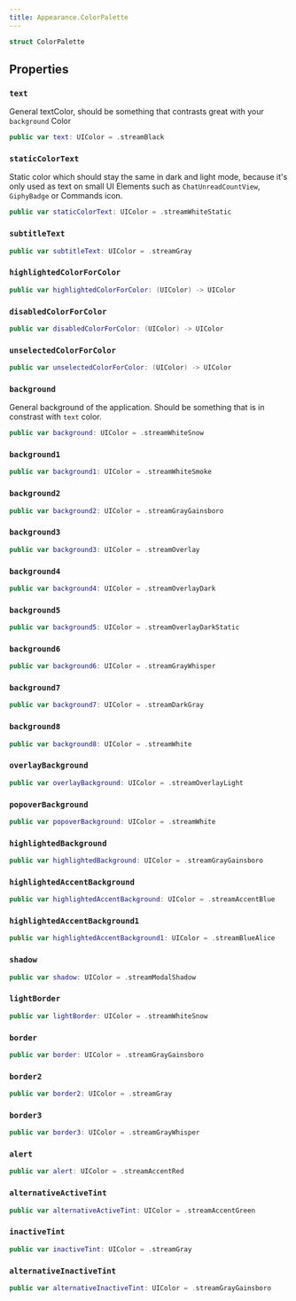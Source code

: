 ```yaml
---
title: Appearance.ColorPalette
---
```


``` swift
struct ColorPalette 
```

## Properties

### `text`

General textColor, should be something that contrasts great with your `background` Color

``` swift
public var text: UIColor = .streamBlack
```

### `staticColorText`

Static color which should stay the same in dark and light mode, because it's only used as text on small UI Elements
such as `ChatUnreadCountView`, `GiphyBadge` or Commands icon.

``` swift
public var staticColorText: UIColor = .streamWhiteStatic
```

### `subtitleText`

``` swift
public var subtitleText: UIColor = .streamGray
```

### `highlightedColorForColor`

``` swift
public var highlightedColorForColor: (UIColor) -> UIColor 
```

### `disabledColorForColor`

``` swift
public var disabledColorForColor: (UIColor) -> UIColor 
```

### `unselectedColorForColor`

``` swift
public var unselectedColorForColor: (UIColor) -> UIColor 
```

### `background`

General background of the application. Should be something that is in constrast with `text` color.

``` swift
public var background: UIColor = .streamWhiteSnow
```

### `background1`

``` swift
public var background1: UIColor = .streamWhiteSmoke
```

### `background2`

``` swift
public var background2: UIColor = .streamGrayGainsboro
```

### `background3`

``` swift
public var background3: UIColor = .streamOverlay
```

### `background4`

``` swift
public var background4: UIColor = .streamOverlayDark
```

### `background5`

``` swift
public var background5: UIColor = .streamOverlayDarkStatic
```

### `background6`

``` swift
public var background6: UIColor = .streamGrayWhisper
```

### `background7`

``` swift
public var background7: UIColor = .streamDarkGray
```

### `background8`

``` swift
public var background8: UIColor = .streamWhite
```

### `overlayBackground`

``` swift
public var overlayBackground: UIColor = .streamOverlayLight
```

### `popoverBackground`

``` swift
public var popoverBackground: UIColor = .streamWhite
```

### `highlightedBackground`

``` swift
public var highlightedBackground: UIColor = .streamGrayGainsboro
```

### `highlightedAccentBackground`

``` swift
public var highlightedAccentBackground: UIColor = .streamAccentBlue
```

### `highlightedAccentBackground1`

``` swift
public var highlightedAccentBackground1: UIColor = .streamBlueAlice
```

### `shadow`

``` swift
public var shadow: UIColor = .streamModalShadow
```

### `lightBorder`

``` swift
public var lightBorder: UIColor = .streamWhiteSnow
```

### `border`

``` swift
public var border: UIColor = .streamGrayGainsboro
```

### `border2`

``` swift
public var border2: UIColor = .streamGray
```

### `border3`

``` swift
public var border3: UIColor = .streamGrayWhisper
```

### `alert`

``` swift
public var alert: UIColor = .streamAccentRed
```

### `alternativeActiveTint`

``` swift
public var alternativeActiveTint: UIColor = .streamAccentGreen
```

### `inactiveTint`

``` swift
public var inactiveTint: UIColor = .streamGray
```

### `alternativeInactiveTint`

``` swift
public var alternativeInactiveTint: UIColor = .streamGrayGainsboro
```
